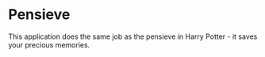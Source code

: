 # Pensieve

This application does the same job as the pensieve in Harry Potter - it saves your precious memories.